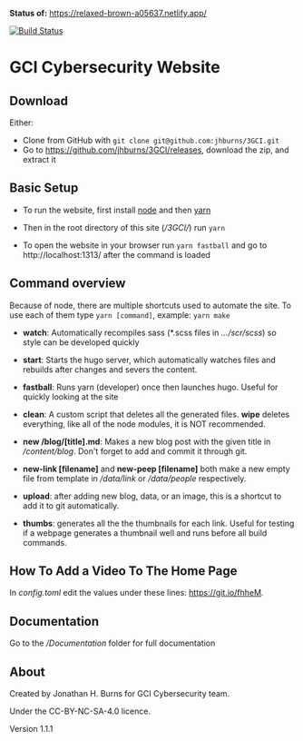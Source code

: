 **Status of:** https://relaxed-brown-a05637.netlify.app/ 

 [![Build Status](https://travis-ci.org/jhburns/3GCI.svg?branch=master)](https://travis-ci.org/jhburns/3GCI)

# GCI Cybersecurity Website

## Download

Either:

- Clone from GitHub with `git clone git@github.com:jhburns/3GCI.git`
- Go to https://github.com/jhburns/3GCI/releases, download the zip, and extract it

## Basic Setup
- To run the website, first install [node](https://nodejs.org/en/) and then [yarn](https://yarnpkg.com/lang/en/)

- Then in the root directory of this site (*/3GCI/*) run `yarn`

- To open the website in your browser run `yarn fastball` and go to http://localhost:1313/ after the command is loaded

## Command overview
Because of node, there are multiple shortcuts used to automate the site. To use each of them type `yarn [command]`, example: `yarn make`

- **watch**: Automatically recompiles sass (*.scss files in *.../scr/scss*) so style can be developed quickly
- **start**: Starts the hugo server, which automatically watches files and rebuilds after changes and severs the content.
- **fastball**: Runs yarn (developer) once then launches hugo. Useful for quickly looking at the site
- **clean**: A custom script that deletes all the generated files. **wipe** deletes everything, like all of the node modules, it is NOT recommended. 

- **new /blog/[title].md**: Makes a new blog post with the given title in */content/blog*. Don't forget to add and commit it through git.
- **new-link [filename]** and **new-peep [filename]** both make a new empty file from template in */data/link* or */data/people* respectively. 
- **upload**: after adding new blog, data, or an image, this is a shortcut to add it to git automatically.

- **thumbs**: generates all the the thumbnails for each link. Useful for testing if a webpage generates a thumbnail well and runs before all build commands. 

## How To Add a Video To The Home Page

In *config.toml* edit the values under these lines: https://git.io/fhheM.

## Documentation
Go to the  */Documentation* folder for full documentation

## About

Created by Jonathan H. Burns for GCI Cybersecurity team. 

Under the CC-BY-NC-SA-4.0 licence.

Version 1.1.1
